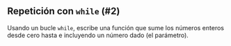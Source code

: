 ## Repetición con `while` (#2)

Usando un bucle `while`, escribe una función que sume los números enteros desde cero hasta e incluyendo un número dado (el parámetro).